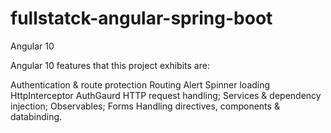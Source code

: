 # fullstatck-angular-spring-boot

Angular 10

Angular 10 features that this project exhibits are:

Authentication & route protection
Routing
Alert
Spinner loading
HttpInterceptor
AuthGaurd
HTTP request handling;
Services & dependency injection;
Observables;
Forms Handling
directives, components & databinding.